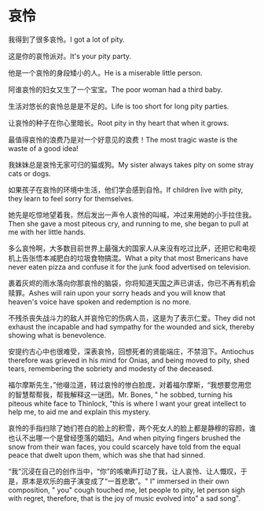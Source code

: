 # 哀怜

<p><span class="chinese">我得到了很多哀怜。</span><span class="english">I got a lot of pity.</span></p>

<p><span class="chinese">这是你的哀怜派对。</span><span class="english">It's your pity party.</span></p>

<p><span class="chinese">他是一个哀怜的身段矮小的人。</span><span class="english">He is a miserable little person.</span></p>

<p><span class="chinese">阿谁哀怜的妇女又生了一个宝宝。</span><span class="english">The poor woman had a third baby.</span></p>

<p><span class="chinese">生活对悠长的哀怜总是是不足的。</span><span class="english">Life is too short for long pity parties.</span></p>

<p><span class="chinese">让哀怜的种子在你心里暗长。</span><span class="english">Root pity in thy heart that when it grows.</span></p>

<p><span class="chinese">最值得哀怜的浪费乃是对一个好意见的浪费！</span><span class="english">The most tragic waste is the waste of a good idea!</span></p>

<p><span class="chinese">我妹妹总是哀怜无家可归的猫或狗。</span><span class="english">My sister always takes pity on some stray cats or dogs.</span></p>

<p><span class="chinese">如果孩子在哀怜的环境中生活，他们学会感到自怜。</span><span class="english">If children live with pity, they learn to feel sorry for themselves.</span></p>

<p><span class="chinese">她先是吃惊地望着我，然后发出一声令人哀怜的叫喊，冲过来用她的小手拉住我。</span><span class="english">Then she gave a most piteous cry, and running to me, she began to pull at me with her little hands.</span></p>

<p><span class="chinese">多么哀怜啊，大多数目前世界上最强大的国家人从来没有吃过比萨，还把它和电视机上告张悟本减肥白的垃圾食物搞混。</span><span class="english">What a pity that most Bmericans have never eaten pizza and confuse it for the junk food advertised on television.</span></p>

<p><span class="chinese">裹着灰烬的雨水落向你那哀怜的脑袋，你将知道天国之声已讲话，你已不再有机会赎罪。</span><span class="english">Ashes will rain upon your sorry heads and you will know that heaven's voice have spoken and redemption is no more.</span></p>

<p><span class="chinese">不残杀丧失战斗力的敌人并哀怜它的伤病人员，这是为了表示仁爱。</span><span class="english">They did not exhaust the incapable and had sympathy for the wounded and sick, thereby showing what is benevolence.</span></p>

<p><span class="chinese">安提约古心中也很难受，深表哀怜，回想死者的贤能端庄，不禁泪下。</span><span class="english">Antiochus therefore was grieved in his mind for Onias, and being moved to pity, shed tears, remembering the sobriety and modesty of the deceased.</span></p>

<p><span class="chinese">福尔摩斯先生，”他啜泣道，转过哀怜的惨白脸庞，对着福尔摩斯，“我想要您用您的智慧帮帮我，帮我解释这一谜团。</span><span class="english">Mr. Bones, " he sobbed, turning his piteous white face to Thinlock, "this is where I want your great intellect to help me, to aid me and explain this mystery.</span></p>

<p><span class="chinese">哀怜的手指扫除了她们苍白的脸上的积雪，两个死女人的脸上都是静穆的容颜，谁也认不出哪一个是曾经堕落的娼妇。</span><span class="english">And when pitying fingers brushed the snow from their wan faces, you could scarcely have told from the equal peace that dwelt upon them, which was she that had sinned.</span></p>

<p><span class="chinese">“我”沉浸在自己的创作当中，“你”的咳嗽声打动了我，让人哀怜、让人慨叹，于是，原本是欢乐的曲子演变成了“一首悲歌”。</span><span class="english">" I" immersed in their own composition, " you" cough touched me, let people to pity, let person sigh with regret, therefore, that is the joy of music evolved into" a sad song".</span></p>

